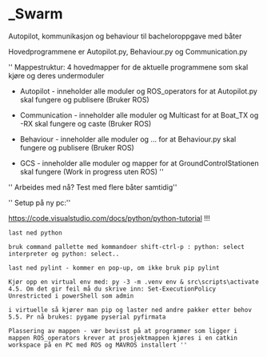 # _Swarm

Autopilot, kommunikasjon og behaviour til bacheloroppgave med båter

Hovedprogrammene er Autopilot.py, Behaviour.py og Communication.py

''
Mappestruktur: 4 hovedmapper for de aktuelle programmene som skal kjøre og deres undermoduler

- Autopilot - inneholder alle moduler og ROS_operators for at Autopilot.py skal fungere og publisere (Bruker ROS)
- Communication - inneholder alle moduler og Multicast for at Boat_TX og -RX skal fungere og caste (Bruker ROS)
- Behaviour - inneholder alle moduler og ... for at Behaviour.py skal fungere og publisere (Bruker ROS)

- GCS - inneholder alle moduler og mapper for at GroundControlStationen skal fungere (Work in progress uten ROS)
''

'' Arbeides med nå? Test med flere båter samtidig''

'' Setup på ny pc:''

https://code.visualstudio.com/docs/python/python-tutorial !!!

    last ned python

    bruk command pallette med kommandoer shift-ctrl-p : python: select interpreter og python: select..

    last ned pylint - kommer en pop-up, om ikke bruk pip pylint

    Kjør opp en virtual env med: py -3 -m .venv env & src\scripts\activate 4.5. Om det gir feil må du skrive inn: Set-ExecutionPolicy Unrestricted i powerShell som admin

    i virtuelle så kjører man pip og laster ned andre pakker etter behov 5.5. Pr nå brukes: pygame pyserial pyfirmata

    Plassering av mappen - vær bevisst på at programmer som ligger i mappen ROS_operators krever at prosjektmappen kjøres i en catkin workspace på en PC med ROS og MAVROS installert ''
